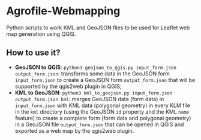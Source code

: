 # Agrofile-Webmapping
Python scripts to work KML and GeoJSON files to be used for Leaflet web map generation using QGIS.

## How to use it?
- **GeoJSON to QGIS**: `python3 geojson_to_qgis.py input_form.json output_form.json`: transforms some data in the GeoJSON form `input_form.json` to create a GeoJSON form `output_form.json` that will be supported by the qgis2web plugin in QGIS;
- **KML to GeoJSON**: `python3 kml_to_geojson.py input_form.json output_form.json kml`: merges GeoJSON data (form data) in `input_form.json` with KML data (polygonal geometry) in every KLM file in the `kml` directory (using the GeoJSON `id` property and the KML `name` feature) to create a complete form (form data and polygonal geometry) in a GeoJSON file `output_form.json` that can be opened in QGIS and exported as a web map by the qgis2web plugin.
